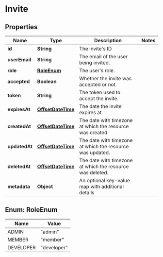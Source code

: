 # Invite

## Properties
Name | Type | Description | Notes
------------ | ------------- | ------------- | -------------
**id** | **String** | The invite&#x27;s ID | 
**userEmail** | **String** | The email of the user being invited. | 
**role** | [**RoleEnum**](#RoleEnum) | The user&#x27;s role. | 
**accepted** | **Boolean** | Whether the invite was accepted or not. | 
**token** | **String** | The token used to accept the invite. | 
**expiresAt** | [**OffsetDateTime**](OffsetDateTime.md) | The date the invite expires at. | 
**createdAt** | [**OffsetDateTime**](OffsetDateTime.md) | The date with timezone at which the resource was created. | 
**updatedAt** | [**OffsetDateTime**](OffsetDateTime.md) | The date with timezone at which the resource was updated. | 
**deletedAt** | [**OffsetDateTime**](OffsetDateTime.md) | The date with timezone at which the resource was deleted. | 
**metadata** | **Object** | An optional key-value map with additional details | 

<a name="RoleEnum"></a>
## Enum: RoleEnum
Name | Value
---- | -----
ADMIN | &quot;admin&quot;
MEMBER | &quot;member&quot;
DEVELOPER | &quot;developer&quot;
